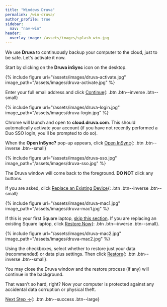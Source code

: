 ```yaml
---
title: "Windows Druva"
permalink: /win-druva/
author_profile: true
sidebar:
  nav: "nav-win"
header:
  overlay_image: /assets/images/splash_win.jpg
---
```


We use __Druva__ to continuously backup your computer to the cloud, just to be safe. Let's activate it now.

Start by clicking on the __Druva inSync__ icon on the desktop.

{% include figure url="/assets/images/druva-activate.jpg" image_path="/assets/images/druva-activate.jpg" %}

Enter your full email address and click [Continue](#login){: .btn .btn--inverse .btn--small} 

<a name="login"></a> 
{% include figure url="/assets/images/druva-login.jpg" image_path="/assets/images/druva-login.jpg" %}

Chrome will launch and open to __cloud.druva.com__. This should automatically activate your account (if you have not recently performed a Duo SSO login, you'll be prompted to do so). 

When the __Open InSync?__ pop-up appears, click [Open InSync](#insync){: .btn .btn--inverse .btn--small} 

<a name="insync"></a> 
{% include figure url="/assets/images/druva-sso.jpg" image_path="/assets/images/druva-sso.jpg" %}

The Druva window will come back to the foreground. __DO NOT__ click any buttons.

If you are asked, click [Replace an Existing Device](#replace){: .btn .btn--inverse .btn--small} 

<a name="replace"></a> 
{% include figure url="/assets/images/druva-mac1.jpg" image_path="/assets/images/druva-mac1.jpg" %}

If this is your first Square laptop, [skip this section](#done). If you are replacing an existing Square laptop, click [Restore Now](#restore){: .btn .btn--inverse .btn--small}.

<a name="restore"></a>
{% include figure url="/assets/images/druva-mac2.jpg" image_path="/assets/images/druva-mac2.jpg" %}

Using the checkboxes, select whether to restore just your data (recommended) or data plus settings. Then click [Restore](#done){: .btn .btn--inverse .btn--small}.

<a name="done"></a>
You may close the Druva window and the restore process (if any) will continue in the background. 

That wasn't so hard, right? Now your computer is protected against any accidental data corruption or physical theft.

[Next Step &rarr;](/win-tips/){: .btn .btn--success .btn--large}


